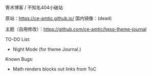 寄术博客 / 不知名404小破站

原站：https://ce-amtic.github.io/
国内镜像：(dead)

主题（自用修改）：https://github.com/ce-amtic/hexo-theme-journal



TO-DO List:

- Night Mode (for theme Journal.)

Known Bugs:

- Math renders blocks out links from ToC